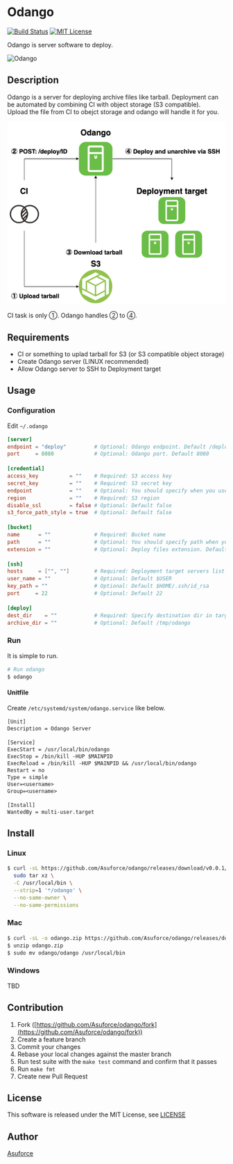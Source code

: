 # Odango

[![Build Status](https://travis-ci.org/Asuforce/odango.svg?branch=master)](https://travis-ci.org/Asuforce/odango)
[![MIT License](https://img.shields.io/badge/license-MIT-blue.svg?style=flat)](LICENSE)

Odango is server software to deploy.

![Odango](/doc/img/odango.jpg)

## Description

Odango is a server for deploying archive files like tarball. Deployment can be automated by combining CI with object storage (S3 compatible).  
Upload the file from CI to obejct storage and odango will handle it for you.

![Architecture diagram](/doc/img/architecture.png)

CI task is only ①. Odango handles ② to ④.

## Requirements

- CI or something to uplad tarball for S3 (or S3 compatible object storage)
- Create Odango server (LINUX recommended)
- Allow Odango server to SSH to Deployment target

## Usage

### Configuration

Edit `~/.odango`

```conf
[server]
endpoint = "deploy"         # Optional: Odango endpoint. Default /deploy
port     = 8080             # Optional: Odango port. Default 8080

[credential]
access_key          = ""    # Required: S3 access key
secret_key          = ""    # Required: S3 secret key
endpoint            = ""    # Optional: You should specify when you use object storage(S3 compatible) without S3
region              = ""    # Required: S3 region
disable_ssl         = false # Optional: Default false
s3_force_path_style = true  # Optional: Default false

[bucket]
name      = ""              # Required: Bucket name
path      = ""              # Optional: You should specify path when your file locate in directry
extension = ""              # Optional: Deploy files extension. Default .tar.gz (Only support .tar.gz now)

[ssh]
hosts     = ["", ""]        # Required: Deployment target servers list
user_name = ""              # Optional: Default $USER
key_path = ""               # Optional: Default $HOME/.ssh/id_rsa
port     = 22               # Optional: Default 22

[deploy]
dest_dir    = ""            # Required: Specify destination dir in target servers
archive_dir = ""            # Optional: Default /tmp/odango
```

### Run

It is simple to run.

```sh
# Run odango
$ odango
```

#### Unitfile

Create `/etc/systemd/system/odango.service` like below.

```service
[Unit]
Description = Odango Server

[Service]
ExecStart = /usr/local/bin/odango
ExecStop = /bin/kill -HUP $MAINPID
ExecReload = /bin/kill -HUP $MAINPID && /usr/local/bin/odango
Restart = no
Type = simple
User=<username>
Group=<username>

[Install]
WantedBy = multi-user.target
```

## Install

### Linux

```sh
$ curl -sL https://github.com/Asuforce/odango/releases/download/v0.0.1/odango_v0.0.1_linux_amd64.tar.gz |
  sudo tar xz \
  -C /usr/local/bin \
  --strip=1 '*/odango' \
  --no-same-owner \
  --no-same-permissions
```

### Mac

```sh
$ curl -sL -o odango.zip https://github.com/Asuforce/odango/releases/download/v0.0.1/odango_v0.0.1_darwin_amd64.zip
$ unzip odango.zip
$ sudo mv odango/odango /usr/local/bin
```

### Windows

TBD

## Contribution

1. Fork ([https://github.com/Asuforce/odango/fork](https://github.com/Asuforce/odango/fork))
1. Create a feature branch
1. Commit your changes
1. Rebase your local changes against the master branch
1. Run test suite with the `make test` command and confirm that it passes
1. Run `make fmt`
1. Create new Pull Request

## License

This software is released under the MIT License, see [LICENSE](https://github.com/Asuforce/odango/blob/master/LICENSE)

## Author

[Asuforce](https://github.com/Asuforce)
